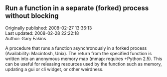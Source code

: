 ## Run a function in a separate (forked) process without blocking  
Originally published: 2008-02-27 13:36:13  
Last updated: 2008-02-28 22:22:18  
Author: Gary Eakins  
  
A procedure that runs a function asynchronously in a forked process (Availability: Macintosh, Unix). The return from the specified function is written into an anonymous memory map (mmap: requires +Python 2.5).  This can be useful for releasing resources used by the function such as memory, updating a gui or cli widget, or other weirdness.